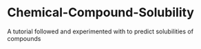 # Chemical-Compound-Solubility
A tutorial followed and experimented with to predict solubilities of compounds
